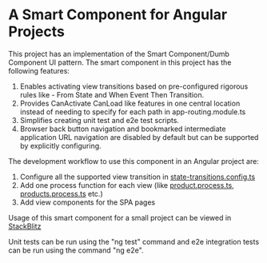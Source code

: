 # A Smart Component for Angular Projects

This project has an implementation of the Smart Component/Dumb Component UI pattern. The smart component in this project has the following features:

1. Enables activating view transitions based on pre-configured rigorous rules like - From State and When Event Then Transition.
2. Provides CanActivate CanLoad like features in one central location instead of needing to specify for each path in app-routing.module.ts
3. Simplifies creating unit test and e2e test scripts.
4. Browser back button navigation and bookmarked intermediate application URL navigation are disabled by default but
   can be supported by explicitly configuring.

The development workflow to use this component in an Angular project are:

1. Configure all the supported view transition in [state-transitions.config.ts](https://github.com/mapteb/smart-component-for-angular-projects/blob/main/src/app/state-transitions-config/state-transitions.config.ts)
2. Add one process function for each view (like [product.process.ts](https://github.com/mapteb/smart-component-for-angular-projects/blob/main/src/app/product/product/product.process.ts), [products.process.ts](https://github.com/mapteb/smart-component-for-angular-projects/blob/main/src/app/product/products/products.process.ts) etc.)
3. Add view components for the SPA pages

Usage of this smart component for a small project can be viewed in [StackBlitz](https://stackblitz.com/edit/angular-ivy-glvqom?file=README.md)

Unit tests can be run using the "ng test" command and e2e integration tests can be run using the command "ng e2e".